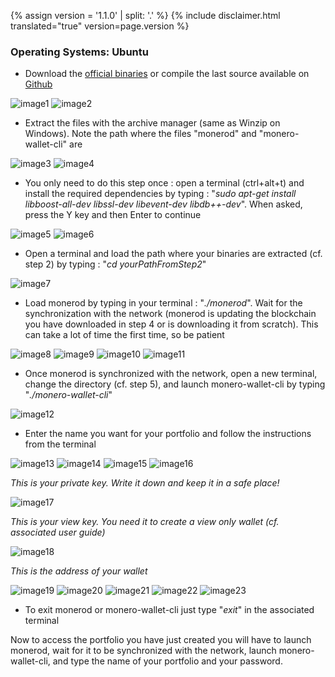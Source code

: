 {% assign version = '1.1.0' | split: '.' %}
{% include disclaimer.html translated="true" version=page.version %}
### Operating Systems:  Ubuntu

- Download the [official binaries](https://getmonero.org/downloads/) or compile the last source available on [Github](https://github.com/monero-project/bitmonero)

![image1](https://github.com/luuul/monero-site/blob/master/knowledge-base/user-guides/png/create_wallet/1.png)
![image2](https://github.com/luuul/monero-site/blob/master/knowledge-base/user-guides/png/create_wallet/2.png)

- Extract the files with the archive manager (same as Winzip on Windows). Note the path where the files "monerod" and "monero-wallet-cli" are

![image3](https://github.com/luuul/monero-site/blob/master/knowledge-base/user-guides/png/create_wallet/3.png)
![image4](https://github.com/luuul/monero-site/blob/master/knowledge-base/user-guides/png/create_wallet/4.png)

- You only need to do this step once : open a terminal (ctrl+alt+t) and install the required dependencies by typing : "*sudo apt-get install libboost-all-dev libssl-dev libevent-dev libdb++-dev*". When asked, press the Y key and then Enter to continue

![image5](https://github.com/luuul/monero-site/blob/master/knowledge-base/user-guides/png/create_wallet/5.png)
![image6](https://github.com/luuul/monero-site/blob/master/knowledge-base/user-guides/png/create_wallet/6.png)

- Open a terminal and load the path where your binaries are extracted (cf. step 2) by typing : "*cd yourPathFromStep2*"

![image7](https://github.com/luuul/monero-site/blob/master/knowledge-base/user-guides/png/create_wallet/7.png)

- Load monerod by typing in your terminal : "*./monerod*". Wait for the synchronization with the network (monerod is updating the blockchain you have downloaded in step 4 or is downloading it from scratch). This can take a lot of time the first time, so be patient

![image8](https://github.com/luuul/monero-site/blob/master/knowledge-base/user-guides/png/create_wallet/8.png)
![image9](https://github.com/luuul/monero-site/blob/master/knowledge-base/user-guides/png/create_wallet/9.png)
![image10](https://github.com/luuul/monero-site/blob/master/knowledge-base/user-guides/png/create_wallet/10.png)
![image11](https://github.com/luuul/monero-site/blob/master/knowledge-base/user-guides/png/create_wallet/11.png)

- Once monerod is synchronized with the network, open a new terminal, change the directory (cf. step 5), and launch monero-wallet-cli by typing "*./monero-wallet-cli*"

![image12](https://github.com/luuul/monero-site/blob/master/knowledge-base/user-guides/png/create_wallet/12.png)

- Enter the name you want for your portfolio and follow the instructions from the terminal

![image13](https://github.com/luuul/monero-site/blob/master/knowledge-base/user-guides/png/create_wallet/13.png)
![image14](https://github.com/luuul/monero-site/blob/master/knowledge-base/user-guides/png/create_wallet/14.png)
![image15](https://github.com/luuul/monero-site/blob/master/knowledge-base/user-guides/png/create_wallet/15.png)
![image16](https://github.com/luuul/monero-site/blob/master/knowledge-base/user-guides/png/create_wallet/16.png)

*This is your private key. Write it down and keep it in a safe place!*

![image17](https://github.com/luuul/monero-site/blob/master/knowledge-base/user-guides/png/create_wallet/17.png)

*This is your view key. You need it to create a view only wallet (cf. associated user guide)*

![image18](https://github.com/luuul/monero-site/blob/master/knowledge-base/user-guides/png/create_wallet/18.png)

*This is the address of your wallet*

![image19](https://github.com/luuul/monero-site/blob/master/knowledge-base/user-guides/png/create_wallet/19.png)
![image20](https://github.com/luuul/monero-site/blob/master/knowledge-base/user-guides/png/create_wallet/20.png)
![image21](https://github.com/luuul/monero-site/blob/master/knowledge-base/user-guides/png/create_wallet/21.png)
![image22](https://github.com/luuul/monero-site/blob/master/knowledge-base/user-guides/png/create_wallet/22.png)
![image23](https://github.com/luuul/monero-site/blob/master/knowledge-base/user-guides/png/create_wallet/23.png)

- To exit monerod or monero-wallet-cli just type "*exit*" in the associated terminal

Now to access the portfolio you have just created you will have to launch monerod, wait for it to be synchronized with the network, launch monero-wallet-cli, and type the name of your portfolio and your password.


